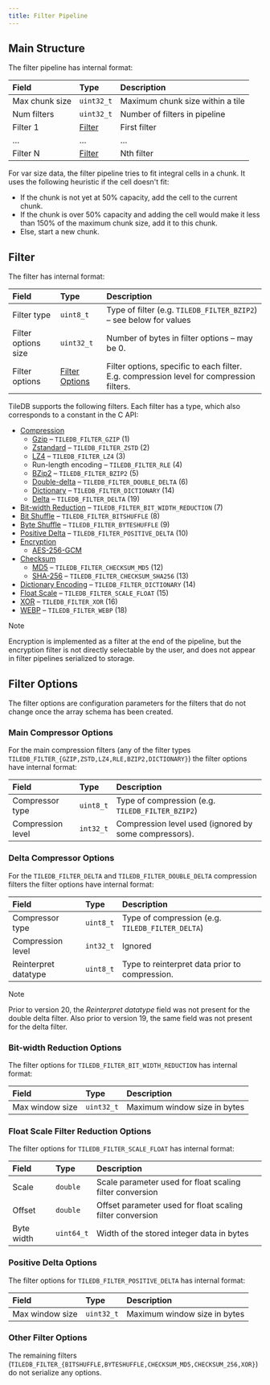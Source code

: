 ```yaml
---
title: Filter Pipeline
---
```


## Main Structure

The filter pipeline has internal format:

| **Field** | **Type** | **Description** |
| :--- | :--- | :--- |
| Max chunk size | `uint32_t` | Maximum chunk size within a tile |
| Num filters | `uint32_t` | Number of filters in pipeline |
| Filter 1 | [Filter](#filter) | First filter |
| … | … | … |
| Filter N | [Filter](#filter) | Nth filter |

For var size data, the filter pipeline tries to fit integral cells in a chunk. It uses the following heuristic if the cell doesn't fit:

* If the chunk is not yet at 50% capacity, add the cell to the current chunk.
* If the chunk is over 50% capacity and adding the cell would make it less than 150% of the maximum chunk size, add it to this chunk.
* Else, start a new chunk.

## Filter

The filter has internal format:

| **Field** | **Type** | **Description** |
| :--- | :--- | :--- |
| Filter type | `uint8_t` | Type of filter \(e.g. `TILEDB_FILTER_BZIP2`\) – see below for values |
| Filter options size | `uint32_t` | Number of bytes in filter options – may be 0. |
| Filter options | [Filter Options](#filter-options) | Filter options, specific to each filter. E.g. compression level for compression filters. |

TileDB supports the following filters. Each filter has a type, which also corresponds to a constant in the C API:
* [Compression](./tile.md#compression-filters)
    * [Gzip](https://www.gnu.org/software/gzip/) – `TILEDB_FILTER_GZIP` (1)
    * [Zstandard](https://facebook.github.io/zstd/) – `TILEDB_FILTER_ZSTD` (2)
    * [LZ4](https://lz4.org/) – `TILEDB_FILTER_LZ4` (3)
    * Run-length encoding – `TILEDB_FILTER_RLE` (4)
    * [BZip2](http://sourceware.org/bzip2/) – `TILEDB_FILTER_BZIP2` (5)
    * [Double-delta](filters/double_delta.md) – `TILEDB_FILTER_DOUBLE_DELTA` (6)
    * [Dictionary](filters/dictionary_encoding.md) – `TILEDB_FILTER_DICTIONARY` (14)
    * [Delta](filters/delta.md) – `TILEDB_FILTER_DELTA` (19)
* [Bit-width Reduction](./tile.md#bit-width-reduction-filter) – `TILEDB_FILTER_BIT_WIDTH_REDUCTION` (7)
* [Bit Shuffle](./tile.md#byteshuffle-filter) – `TILEDB_FILTER_BITSHUFFLE` (8)
* [Byte Shuffle](./tile.md#bitshuffle-filter) – `TILEDB_FILTER_BYTESHUFFLE` (9)
* [Positive Delta](./tile.md#positive-delta-encoding-filter) – `TILEDB_FILTER_POSITIVE_DELTA` (10)
* [Encryption](./tile.md#encryption-filters)
    * [AES-256-GCM](https://en.wikipedia.org/wiki/Galois/Counter_Mode)
* [Checksum](./tile.md#checksum-filters)
    * [MD5](https://en.wikipedia.org/wiki/MD5) – `TILEDB_FILTER_CHECKSUM_MD5` (12)
    * [SHA-256](https://en.wikipedia.org/wiki/SHA-2) – `TILEDB_FILTER_CHECKSUM_SHA256` (13)
* [Dictionary Encoding](./filters/dictionary_encoding.md) – `TILEDB_FILTER_DICTIONARY` (14)
* [Float Scale](./filters/float_scale.md) – `TILEDB_FILTER_SCALE_FLOAT` (15)
* [XOR](./filters/xor.md) – `TILEDB_FILTER_XOR` (16)
* [WEBP](./filters/webp.md) – `TILEDB_FILTER_WEBP` (18)

> [!NOTE]
> Encryption is implemented as a filter at the end of the pipeline, but the encryption filter is not directly selectable by the user, and does not appear in filter pipelines serialized to storage.

## Filter Options

The filter options are configuration parameters for the filters that do not change once the array schema has been created.

### Main Compressor Options

For the main compression filters \(any of the filter types `TILEDB_FILTER_{GZIP,ZSTD,LZ4,RLE,BZIP2,DICTIONARY}`\) the filter options have internal format:

| **Field** | **Type** | **Description** |
| :--- | :--- | :--- |
| Compressor type | `uint8_t` | Type of compression \(e.g. `TILEDB_FILTER_BZIP2`\) |
| Compression level | `int32_t` | Compression level used \(ignored by some compressors\). |

### Delta Compressor Options

For the `TILEDB_FILTER_DELTA` and `TILEDB_FILTER_DOUBLE_DELTA` compression filters the filter options have internal format:

| **Field** | **Type** | **Description** |
| :--- | :--- | :--- |
| Compressor type | `uint8_t` | Type of compression \(e.g. `TILEDB_FILTER_DELTA`\) |
| Compression level | `int32_t` | Ignored |
| Reinterpret datatype | `uint8_t` | Type to reinterpret data prior to compression. |

> [!NOTE]
> Prior to version 20, the _Reinterpret datatype_ field was not present for the double delta filter. Also prior to version 19, the same field was not present for the delta filter.

### Bit-width Reduction Options

The filter options for `TILEDB_FILTER_BIT_WIDTH_REDUCTION` has internal format:

| **Field** | **Type** | **Description** |
| :--- | :--- | :--- |
| Max window size | `uint32_t` | Maximum window size in bytes |

### Float Scale Filter Reduction Options

The filter options for `TILEDB_FILTER_SCALE_FLOAT` has internal format:

| **Field** | **Type** | **Description** |
| :--- | :--- | :--- |
| Scale | `double` | Scale parameter used for float scaling filter conversion |
| Offset | `double` | Offset parameter used for float scaling filter conversion |
| Byte width | `uint64_t` | Width of the stored integer data in bytes |

### Positive Delta Options

The filter options for `TILEDB_FILTER_POSITIVE_DELTA` has internal format:

| **Field** | **Type** | **Description** |
| :--- | :--- | :--- |
| Max window size | `uint32_t` | Maximum window size in bytes |

### Other Filter Options

The remaining filters \(`TILEDB_FILTER_{BITSHUFFLE,BYTESHUFFLE,CHECKSUM_MD5,CHECKSUM_256,XOR}`\) do not serialize any options.
